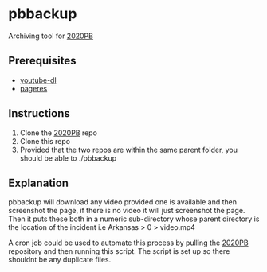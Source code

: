 # pbbackup
Archiving tool for [2020PB](https://github.com/2020PB/police-brutality)
## Prerequisites
- [youtube-dl](https://youtube-dl.org/)
- [pageres](https://github.com/sindresorhus/pageres)

## Instructions

1. Clone the [2020PB](https://github.com/2020PB/police-brutality) repo
2. Clone this repo
3. Provided that the two repos are within the same parent folder, you should be able to ./pbbackup

## Explanation
pbbackup will download any video provided one is available and  then screenshot the page, if there is no video it will just screenshot the page. Then it puts these both in a numeric sub-directory whose parent directory is the location of the incident i.e Arkansas > 0 > video.mp4

A cron job could be used to automate this process by pulling the [2020PB](https://github.com/2020PB/police-brutality) repository and then running this script. The script is set up so there shouldnt be any duplicate files.
